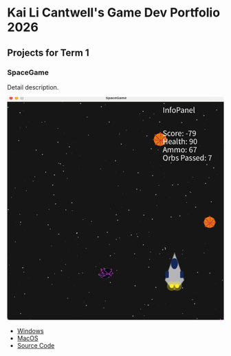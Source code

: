 # Kai Li Cantwell's Game Dev Portfolio 2026

## Projects for Term 1

### SpaceGame

Detail description. 

![Running Game](https://github.com/425490-lgtm/GameDevPorfolio/blob/main/images/SpaceGame01.png?raw=true)

* [Windows](https://github.com/425490-lgtm/GameDevPorfolio/blob/main/src/SpaceGame/windows-amd64.zip)
* [MacOS](https://github.com/425490-lgtm/GameDevPorfolio/blob/main/src/SpaceGame/macos-aarch64.zip)
* [Source Code](https://github.com/425490-lgtm/GameDevPorfolio/blob/main/src/SpaceGame/ShapeGame.zip)
